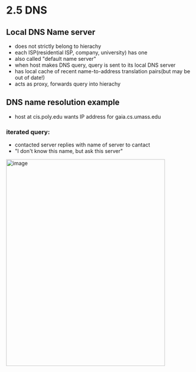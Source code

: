 # 2.5 DNS

## Local DNS Name server
- does not strictly belong to hierachy
- each ISP(residential ISP, company, university) has one
 - also called "default name server"
- when host makes DNS query, query is sent to its local DNS server
 - has local cache of recent name-to-address translation pairs(but may be out of date!)
 - acts as proxy, forwards query into hierachy



## DNS name resolution example
- host at cis.poly.edu wants IP address for gaia.cs.umass.edu

### iterated query:
- contacted server replies with name of server to cantact
- "I don't know this name, but ask this server"

<img width="430" height="560" alt="image" src="https://github.com/user-attachments/assets/a96c4214-802b-45a9-a8cf-ef97cab36918" />
